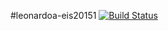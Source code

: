 #leonardoa-eis20151 [![Build Status](https://travis-ci.org/leoalonsoyvega/leonardoa-eis20151.svg?branch=master)](https://travis-ci.org/leoalonsoyvega/leonardoa-eis20151)

	
	
